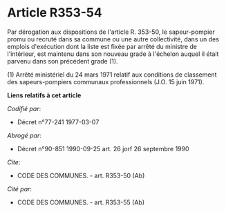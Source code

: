 # Article R353-54

Par dérogation aux dispositions de l'article R. 353-50, le sapeur-pompier promu ou recruté dans sa commune ou une autre
collectivité, dans un des emplois d'exécution dont la liste est fixée par arrêté du ministre de l'intérieur, est maintenu
dans son nouveau grade à l'échelon auquel il était parvenu dans son précédent grade (1).

(1) Arrêté ministériel du 24 mars 1971 relatif aux conditions de classement des sapeurs-pompiers communaux professionnels
(J.O. 15 juin 1971).

**Liens relatifs à cet article**

_Codifié par_:

  - Décret n°77-241 1977-03-07

_Abrogé par_:

  - Décret n°90-851 1990-09-25 art. 26 jorf 26 septembre 1990

_Cite_:

  - CODE DES COMMUNES. - art. R353-50 (Ab)

_Cité par_:

  - CODE DES COMMUNES. - art. R353-55 (Ab)
